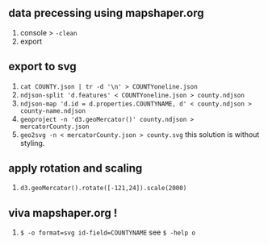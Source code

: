 ## data precessing using mapshaper.org
1. console > `-clean`
2. export
## export to svg
1. `cat COUNTY.json | tr -d '\n' > COUNTYoneline.json`
2. `ndjson-split 'd.features' < COUNTYoneline.json > county.ndjson`
3. `ndjson-map 'd.id = d.properties.COUNTYNAME, d' < county.ndjson > county-name.ndjson`
4. `geoproject -n 'd3.geoMercator()' county.ndjson > mercatorCounty.json`
5. `geo2svg -n < mercatorCounty.json > county.svg`
this solution is without styling.

## apply rotation and scaling
1. `d3.geoMercator().rotate([-121,24]).scale(2000)`

## viva mapshaper.org !
1. `$ -o format=svg id-field=COUNTYNAME`
see `$ -help o`
